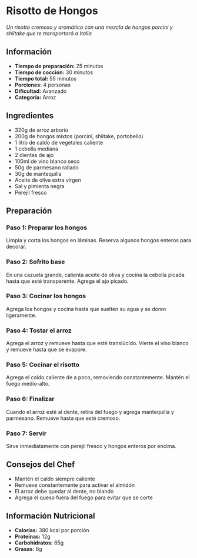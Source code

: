 # Risotto de Hongos

*Un risotto cremoso y aromático con una mezcla de hongos porcini y shiitake que te transportará a Italia.*

## Información

- **Tiempo de preparación:** 25 minutos
- **Tiempo de cocción:** 30 minutos
- **Tiempo total:** 55 minutos
- **Porciones:** 4 personas
- **Dificultad:** Avanzado
- **Categoría:** Arroz

## Ingredientes

- 320g de arroz arborio
- 200g de hongos mixtos (porcini, shiitake, portobello)
- 1 litro de caldo de vegetales caliente
- 1 cebolla mediana
- 2 dientes de ajo
- 100ml de vino blanco seco
- 50g de parmesano rallado
- 30g de mantequilla
- Aceite de oliva extra virgen
- Sal y pimienta negra
- Perejil fresco

## Preparación

### Paso 1: Preparar los hongos
Limpia y corta los hongos en láminas. Reserva algunos hongos enteros para decorar.

### Paso 2: Sofrito base
En una cazuela grande, calienta aceite de oliva y cocina la cebolla picada hasta que esté transparente. Agrega el ajo picado.

### Paso 3: Cocinar los hongos
Agrega los hongos y cocina hasta que suelten su agua y se doren ligeramente.

### Paso 4: Tostar el arroz
Agrega el arroz y remueve hasta que esté translúcido. Vierte el vino blanco y remueve hasta que se evapore.

### Paso 5: Cocinar el risotto
Agrega el caldo caliente de a poco, removiendo constantemente. Mantén el fuego medio-alto.

### Paso 6: Finalizar
Cuando el arroz esté al dente, retira del fuego y agrega mantequilla y parmesano. Remueve hasta que esté cremoso.

### Paso 7: Servir
Sirve inmediatamente con perejil fresco y hongos enteros por encima.

## Consejos del Chef

- Mantén el caldo siempre caliente
- Remueve constantemente para activar el almidón
- El arroz debe quedar al dente, no blando
- Agrega el queso fuera del fuego para evitar que se corte

## Información Nutricional

- **Calorías:** 380 kcal por porción
- **Proteínas:** 12g
- **Carbohidratos:** 65g
- **Grasas:** 8g
